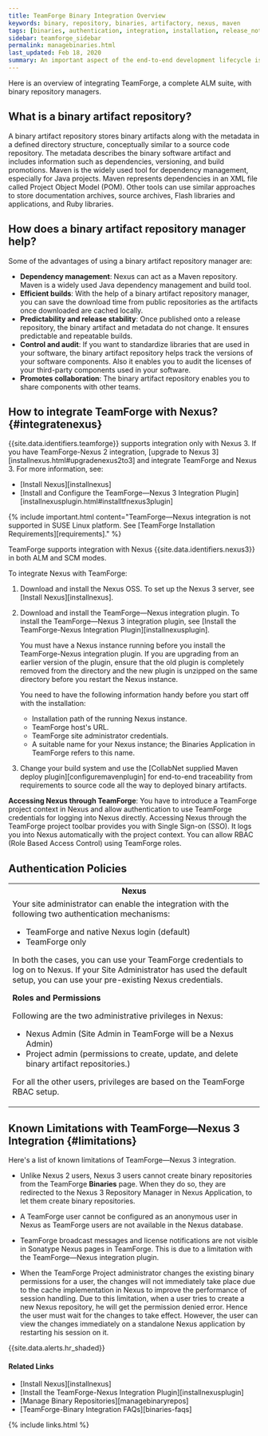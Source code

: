 ```yaml
---
title: TeamForge Binary Integration Overview
keywords: binary, repository, binaries, artifactory, nexus, maven
tags: [binaries, authentication, integration, installation, release_notes, ctf_18.2, ctf_19.3]
sidebar: teamforge_sidebar
permalink: managebinaries.html
last_updated: Feb 18, 2020
summary: An important aspect of the end-to-end development lifecycle is the creation and storage of software packages that are often binary artifacts. In the Java world, these are usually reusable jars that are used by other projects. Binary artifact repository managers are software systems that manage, version, and store binary artifacts. Example of such repository manager is Sonatype Nexus.
---
```


Here is an overview of integrating TeamForge, a complete ALM suite, with binary repository managers.

## What is a binary artifact repository?
A binary artifact repository stores binary artifacts along with the metadata in a defined directory structure, conceptually similar to a source code repository. The metadata describes the binary software artifact and includes information such as dependencies, versioning, and build promotions. Maven is the widely used tool for dependency management, especially for Java projects. Maven represents dependencies in an XML file called Project Object Model (POM). Other tools can use similar approaches to store documentation archives, source archives, Flash libraries and applications, and Ruby libraries.

## How does a binary artifact repository manager help?
Some of the advantages of using a binary artifact repository manager are:

* **Dependency management**: Nexus can act as a Maven repository. Maven is a widely used Java dependency management and build tool.
* **Efficient builds**: With the help of a binary artifact repository manager, you can save the download time from public repositories as the artifacts once downloaded are cached locally.
* **Predictability and release stability**: Once published onto a release repository, the binary artifact and metadata do not change. It ensures predictable and repeatable builds.
* **Control and audit**: If you want to standardize libraries that are used in your software, the binary artifact repository helps track the versions of your software components. Also it enables you to audit the licenses of your third-party components used in your software.
* **Promotes collaboration**: The binary artifact repository enables you to share components with other teams.

## How to integrate TeamForge with Nexus? {#integratenexus}

{{site.data.identifiers.teamforge}} supports integration only with Nexus 3. If you have TeamForge-Nexus 2 integration, [upgrade to Nexus 3][installnexus.html#upgradenexus2to3] and integrate TeamForge and Nexus 3. For more information, see:
* [Install Nexus][installnexus]
* [Install and Configure the TeamForge—Nexus 3 Integration Plugin][installnexusplugin.html#installtfnexus3plugin]

{% include important.html content="TeamForge—Nexus integration is not supported in SUSE Linux platform. See [TeamForge Installation Requirements][requirements]." %}

TeamForge supports integration with Nexus {{site.data.identifiers.nexus3}} in both ALM and SCM modes.

To integrate Nexus with TeamForge:
1. Download and install the Nexus OSS. To set up the Nexus 3 server, see [Install Nexus][installnexus].
2. Download and install the TeamForge—Nexus integration plugin. To install the TeamForge—Nexus 3 integration plugin, see [Install the TeamForge-Nexus Integration Plugin][installnexusplugin].
   
   You must have a Nexus instance running before you install the TeamForge-Nexus integration plugin. If you are upgrading from an earlier version of the plugin, ensure that the old plugin is completely removed from the directory and the new plugin is unzipped on the same directory before you restart the Nexus instance.

   You need to have the following information handy before you start off with the installation:
   * Installation path of the running Nexus instance.
   * TeamForge host's URL.
   * TeamForge site administrator credentials.
   * A suitable name for your Nexus instance; the Binaries Application in TeamForge refers to this name.
3. Change your build system and use the [CollabNet supplied Maven deploy plugin][configuremavenplugin] for end-to-end traceability from requirements to source code all the way to deployed binary artifacts.

**Accessing Nexus through TeamForge**: You have to introduce a TeamForge project context in Nexus and allow authentication to use TeamForge credentials for logging into Nexus directly. Accessing Nexus through the TeamForge project toolbar provides you with Single Sign-on (SSO). It logs you into Nexus automatically with the project context. You can allow RBAC (Role Based Access Control) using TeamForge roles.

## Authentication Policies

<table style="width:100%">
<tr>
<th>Nexus</th>
</tr>
<tr>
<td markdown="1">
Your site administrator can enable the integration with the following two authentication mechanisms:

* TeamForge and native Nexus login (default)
* TeamForge only

In both the cases, you can use your TeamForge credentials to log on to Nexus. If your Site Administrator has used the default setup, you can use your pre-existing Nexus credentials.

**Roles and Permissions**

Following are the two administrative privileges in Nexus:

* Nexus Admin (Site Admin in TeamForge will be a Nexus Admin)
* Project admin (permissions to create, update, and delete binary artifact repositories.)

For all the other users, privileges are based on the TeamForge RBAC setup.
</td>
</tr>
</table>

## Known Limitations with TeamForge—Nexus 3 Integration {#limitations}

Here's a list of known limitations of TeamForge—Nexus 3 integration.

* Unlike Nexus 2 users, Nexus 3 users cannot create binary repositories from the TeamForge **Binaries** page. When they do so, they are redirected to the Nexus 3 Repository Manager in Nexus Application, to let them create binary repositories.
  
* A TeamForge user cannot be configured as an anonymous user in Nexus as TeamForge users are not available in the Nexus database.

* TeamForge broadcast messages and license notifications are not visible in Sonatype Nexus pages in TeamForge. This is due to a limitation with the TeamForge&mdash;Nexus integration plugin.

* When the TeamForge Project administrator changes the existing binary permissions for a user, the changes will not immediately take place due to the cache implementation in Nexus to improve the performance of session handling. Due to this limitation, when a user tries to create a new Nexus repository, he will get the permission denied error. Hence the user must wait for the changes to take effect. However, the user can view the changes immediately on a standalone Nexus application by restarting his session on it.

{{site.data.alerts.hr_shaded}}
#### Related Links

* [Install Nexus][installnexus]
* [Install the TeamForge-Nexus Integration Plugin][installnexusplugin]
* [Manage Binary Repositories][managebinaryrepos]
* [TeamForge-Binary Integration FAQs][binaries-faqs]

{% include links.html %}